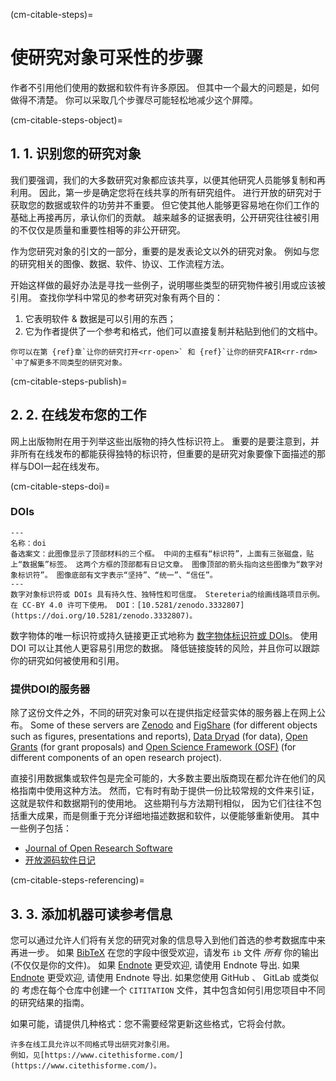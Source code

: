 (cm-citable-steps)=
# 使研究对象可采性的步骤

作者不引用他们使用的数据和软件有许多原因。 但其中一个最大的问题是，如何做得不清楚。 你可以采取几个步骤尽可能轻松地减少这个屏障。

(cm-citable-steps-object)=
## 1. 1. 识别您的研究对象

我们要强调，我们的大多数研究对象都应该共享，以便其他研究人员能够复制和再利用。 因此，第一步是确定您将在线共享的所有研究组件。 进行开放的研究对于获取您的数据或软件的功劳并不重要。 但它使其他人能够更容易地在你们工作的基础上再接再厉，承认你们的贡献。 越来越多的证据表明，公开研究往往被引用的不仅仅是质量和重要性相等的非公开研究。

作为您研究对象的引文的一部分，重要的是发表论文以外的研究对象。 例如与您的研究相关的图像、数据、软件、协议、工作流程方法。

开始这样做的最好办法是寻找一些例子，说明哪些类型的研究物件被引用或应该被引用。 查找你学科中常见的参考研究对象有两个目的：
1. 它表明软件 & 数据是可以引用的东西；
2. 它为作者提供了一个参考和格式，他们可以直接复制并粘贴到他们的文档中。
<!-- TODO: Cite relevant paper for this (Piwowar et al 2013?) -->

```{note}
你可以在第 {ref}章`让你的研究打开<rr-open>` 和 {ref}`让你的研究FAIR<rr-rdm> `中了解更多不同类型的研究对象。
```

(cm-citable-steps-publish)=
## 2. 2. 在线发布您的工作

网上出版物附在用于列举这些出版物的持久性标识符上。 重要的是要注意到，并非所有在线发布的都能获得独特的标识符，但重要的是研究对象要像下面描述的那样与DOI一起在线发布。

(cm-citable-steps-doi)=
### DOIs

```{figure} ../../figures/DOI.jpg
---
名称：doi
备选案文：此图像显示了顶部材料的三个框。 中间的主框有“标识符”，上面有三张磁盘，贴上“数据集”标签。 这两个方框的顶部都有日记文章。 图像顶部的箭头指向这些图像为“数字对象标识符”。 图像底部有文字表示“坚持”、“统一”、“信任”。
---
数字对象标识符或 DOIs 具有持久性、独特性和可信度。 Stereteria的绘画线路项目示例。 在 CC-BY 4.0 许可下使用。 DOI：[10.5281/zenodo.3332807](https://doi.org/10.5281/zenodo.3332807)。
```

数字物体的唯一标识符或持久链接更正式地称为 [数字物体标识符或 DOIs](https://en.wikipedia.org/wiki/Digital_object_identifier)。 使用 DOI 可以让其他人更容易引用您的数据。 降低链接旋转的风险，并且你可以跟踪你的研究如何被使用和引用。

### 提供DOI的服务器

除了这份文件之外，不同的研究对象可以在提供指定经营实体的服务器上在网上公布。 Some of these servers are [Zenodo](https://zenodo.org/) and [FigShare](https://figshare.com/) (for different objects such as figures, presentations and reports), [Data Dryad](https://datadryad.org/stash) (for data), [Open Grants](https://www.ogrants.org/) (for grant proposals) and [Open Science Framework (OSF)](https://osf.io/) (for different components of an open research project).

直接引用数据集或软件包是完全可能的，大多数主要出版商现在都允许在他们的风格指南中使用这种方法。 然而，它有时有助于提供一份比较常规的文件来引证，这就是软件和数据期刊的使用地。 这些期刊与方法期刊相似， 因为它们往往不包括重大成果，而是侧重于充分详细地描述数据和软件，以便能够重新使用。 其中一些例子包括：
- [Journal of Open Research Software](https://openresearchsoftware.metajnl.com/)
- [开放源码软件日记](https://joss.theoj.org/)

(cm-citable-steps-referencing)=
## 3. 3. 添加机器可读参考信息

您可以通过允许人们将有关您的研究对象的信息导入到他们首选的参考数据库中来再进一步。 如果 [BibTeX](https://en.wikipedia.org/wiki/BibTeX) 在您的字段中很受欢迎，请发布 `ib` 文件 *所有* 你的输出(不仅仅是你的文件)。 如果 [Endnote](https://endnote.com/) 更受欢迎, 请使用 Endnote 导出. 如果 [Endnote](https://endnote.com/) 更受欢迎, 请使用 Endnote 导出. 如果您使用 GitHub 、 GitLab 或类似的 考虑在每个仓库中创建一个 `CITITATION` 文件，其中包含如何引用您项目中不同的研究结果的指南。

如果可能，请提供几种格式：您不需要经常更新这些格式，它将会付款。

```{note}
许多在线工具允许以不同格式导出研究对象引用。
例如，见[https://www.citethisforme.com/](https://www.citethisforme.com/)。
```
